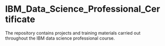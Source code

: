 # IBM_Data_Science_Professional_Certificate
The repository contains projects and training materials carried out throughout the IBM data science professional course.
